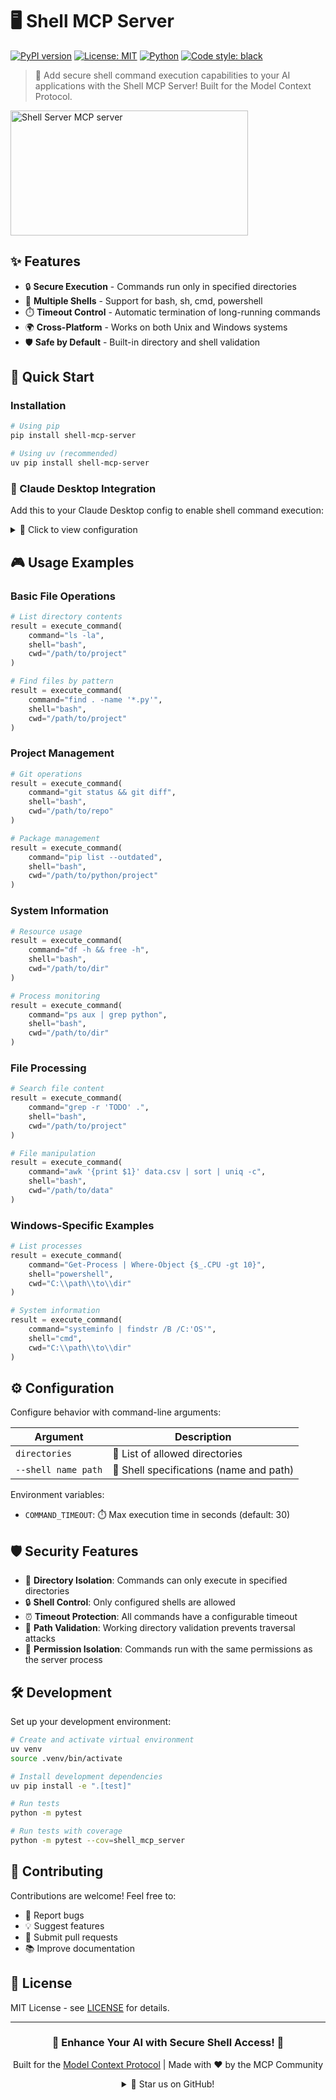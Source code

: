 # 🖥️ Shell MCP Server

[![PyPI version](https://badge.fury.io/py/shell-mcp-server.svg)](https://badge.fury.io/py/shell-mcp-server)
[![License: MIT](https://img.shields.io/badge/License-MIT-yellow.svg)](https://opensource.org/licenses/MIT)
[![Python](https://img.shields.io/badge/python-3.11+-blue.svg)](https://www.python.org/downloads/)
[![Code style: black](https://img.shields.io/badge/code%20style-black-000000.svg)](https://github.com/psf/black)

> 🚀 Add secure shell command execution capabilities to your AI applications with the Shell MCP Server! Built for the Model Context Protocol.

<a href="https://glama.ai/mcp/servers/@blazickjp/shell-mcp-server">
  <img width="380" height="200" src="https://glama.ai/mcp/servers/@blazickjp/shell-mcp-server/badge" alt="Shell Server MCP server" />
</a>

## ✨ Features

- 🔒 **Secure Execution** - Commands run only in specified directories
- 🐚 **Multiple Shells** - Support for bash, sh, cmd, powershell
- ⏱️ **Timeout Control** - Automatic termination of long-running commands
- 🌍 **Cross-Platform** - Works on both Unix and Windows systems
- 🛡️ **Safe by Default** - Built-in directory and shell validation

## 🚀 Quick Start

### Installation

```bash
# Using pip
pip install shell-mcp-server

# Using uv (recommended)
uv pip install shell-mcp-server
```

### 🔌 Claude Desktop Integration

Add this to your Claude Desktop config to enable shell command execution:

<details>
<summary>📝 Click to view configuration</summary>

```json
{
    "mcpServers": {
        "shell-mcp-server": {
            "command": "uv",
            "args": [
                "--directory",
                "/path/to/shell-mcp-server",
                "run",
                "shell-mcp-server",
                "/path/to/allowed/dir1",
                "/path/to/allowed/dir2",
                "--shell", "bash", "/bin/bash",
                "--shell", "zsh", "/bin/zsh"
            ]
        }
    }
}
```
</details>

## 🎮 Usage Examples

### Basic File Operations
```python
# List directory contents
result = execute_command(
    command="ls -la",
    shell="bash",
    cwd="/path/to/project"
)

# Find files by pattern
result = execute_command(
    command="find . -name '*.py'",
    shell="bash",
    cwd="/path/to/project"
)
```

### Project Management
```python
# Git operations
result = execute_command(
    command="git status && git diff",
    shell="bash",
    cwd="/path/to/repo"
)

# Package management
result = execute_command(
    command="pip list --outdated",
    shell="bash",
    cwd="/path/to/python/project"
)
```

### System Information
```python
# Resource usage
result = execute_command(
    command="df -h && free -h",
    shell="bash",
    cwd="/path/to/dir"
)

# Process monitoring
result = execute_command(
    command="ps aux | grep python",
    shell="bash",
    cwd="/path/to/dir"
)
```

### File Processing
```python
# Search file content
result = execute_command(
    command="grep -r 'TODO' .",
    shell="bash",
    cwd="/path/to/project"
)

# File manipulation
result = execute_command(
    command="awk '{print $1}' data.csv | sort | uniq -c",
    shell="bash",
    cwd="/path/to/data"
)
```

### Windows-Specific Examples
```python
# List processes
result = execute_command(
    command="Get-Process | Where-Object {$_.CPU -gt 10}",
    shell="powershell",
    cwd="C:\\path\\to\\dir"
)

# System information
result = execute_command(
    command="systeminfo | findstr /B /C:'OS'",
    shell="cmd",
    cwd="C:\\path\\to\\dir"
)
```

## ⚙️ Configuration

Configure behavior with command-line arguments:

| Argument | Description |
|----------|-------------|
| `directories` | 📁 List of allowed directories |
| `--shell name path` | 🐚 Shell specifications (name and path) |

Environment variables:
- `COMMAND_TIMEOUT`: ⏱️ Max execution time in seconds (default: 30)

## 🛡️ Security Features

- 🔐 **Directory Isolation**: Commands can only execute in specified directories
- 🔒 **Shell Control**: Only configured shells are allowed
- ⏰ **Timeout Protection**: All commands have a configurable timeout
- 🛑 **Path Validation**: Working directory validation prevents traversal attacks
- 👤 **Permission Isolation**: Commands run with the same permissions as the server process

## 🛠️ Development

Set up your development environment:

```bash
# Create and activate virtual environment
uv venv
source .venv/bin/activate

# Install development dependencies
uv pip install -e ".[test]"

# Run tests
python -m pytest

# Run tests with coverage
python -m pytest --cov=shell_mcp_server
```

## 🤝 Contributing

Contributions are welcome! Feel free to:

- 🐛 Report bugs
- 💡 Suggest features
- 🔧 Submit pull requests
- 📚 Improve documentation

## 📜 License

MIT License - see [LICENSE](LICENSE) for details.

---

<div align="center">

### 🌟 Enhance Your AI with Secure Shell Access! 🌟

Built for the [Model Context Protocol](https://github.com/anthropics/anthropic-tools) | Made with ❤️ by the MCP Community

<details>
<summary>🎉 Star us on GitHub!</summary>
<br>
If you find this tool useful, consider giving it a star! It helps others discover the project.
</details>

</div>